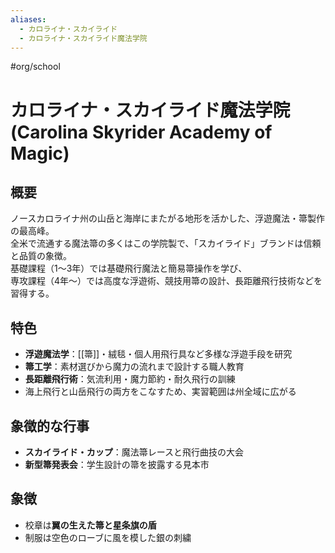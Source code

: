 ```yaml
---
aliases:
  - カロライナ・スカイライド
  - カロライナ・スカイライド魔法学院
---
```


#org/school 
# カロライナ・スカイライド魔法学院 (Carolina Skyrider Academy of Magic)

## 概要
ノースカロライナ州の山岳と海岸にまたがる地形を活かした、浮遊魔法・箒製作の最高峰。  
全米で流通する魔法箒の多くはこの学院製で、「スカイライド」ブランドは信頼と品質の象徴。  
基礎課程（1〜3年）では基礎飛行魔法と簡易箒操作を学び、  
専攻課程（4年〜）では高度な浮遊術、競技用箒の設計、長距離飛行技術などを習得する。

## 特色
- **浮遊魔法学**：[[箒]]・絨毯・個人用飛行具など多様な浮遊手段を研究  
- **箒工学**：素材選びから魔力の流れまで設計する職人教育  
- **長距離飛行術**：気流利用・魔力節約・耐久飛行の訓練  
- 海上飛行と山岳飛行の両方をこなすため、実習範囲は州全域に広がる

## 象徴的な行事
- **スカイライド・カップ**：魔法箒レースと飛行曲技の大会  
- **新型箒発表会**：学生設計の箒を披露する見本市

## 象徴
- 校章は**翼の生えた箒と星条旗の盾**
- 制服は空色のローブに風を模した銀の刺繍
